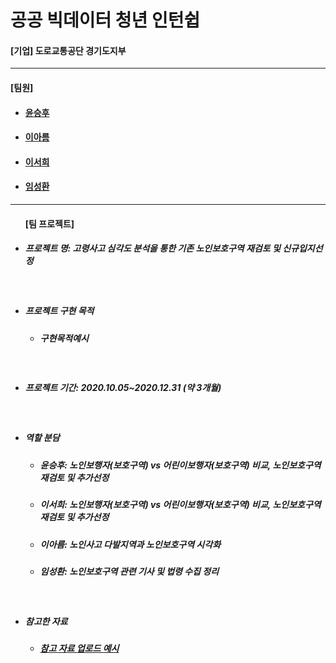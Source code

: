 # 공공 빅데이터 청년 인턴쉽
<h4>[기업] 도로교통공단 경기도지부</h4>
<hr>

<h4>[팀원]</h4>
<ul>
  <li><h4><a href="https://github.com/happyhoo97">윤승후</a></h4></li>
  <li><h4><a href="https://github.com/Areum120">이아름</a></h4></li>
  <li><h4><a href="https://github.com/seo-1226">이서희</a></h4></li>
  <li><h4><a href="https://github.com/SeongHwan-Lim">임성환</a></h4></li>
</ul>

<hr>
<ul>
  <h4>[팀 프로젝트]</h4>
  <li><h5>프로젝트 명: 고령사고 심각도 분석을 통한 기존 노인보호구역 재검토 및 신규입지선정</h5></li>
  <br>
  <li><h5>프로젝트 구현 목적</h5>
  <ul>
  <li><h5>구현목적예시</h5></li>
  </ul>
  </li>
  <br>
  <li>
    <h5>프로젝트 기간: 2020.10.05~2020.12.31 (약 3개월)</h5>
  </li>
  <br>
  <li><h5>역할 분담</h5></li>
  <ul>
  <li><h5>윤승후: 노인보행자(보호구역) vs 어린이보행자(보호구역) 비교, 노인보호구역 재검토 및 추가선정</h5></li>
  <li><h5>이서희: 노인보행자(보호구역) vs 어린이보행자(보호구역) 비교, 노인보호구역 재검토 및 추가선정</h5></li>
  <li><h5>이아름: 노인사고 다발지역과 노인보호구역 시각화</h5></li>
  <li><h5>임성환: 노인보호구역 관련 기사 및 법령 수집 정리</h5></li>
  </ul>
  <br>
  <li><h5>참고한 자료</h5>
  <ul>
  <li><h5><a href="https://www.naver.com">참고 자료 업로드 예시</a></h5></li>
  </ul>
  </li>
</ul>
